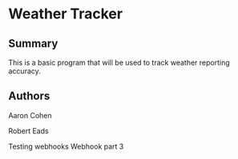 # Weather Tracker

## Summary

This is a basic program that will be used to track weather reporting accuracy.

## Authors

Aaron Cohen

Robert Eads
 
Testing webhooks
Webhook part 3
